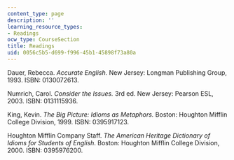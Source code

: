 ```yaml
---
content_type: page
description: ''
learning_resource_types:
- Readings
ocw_type: CourseSection
title: Readings
uid: 0056c5b5-d699-f996-45b1-45898f73a80a
---
```


Dauer, Rebecca. _Accurate English._ New Jersey: Longman Publishing Group, 1993. ISBN: 0130072613.

Numrich, Carol. _Consider the Issues._ 3rd ed. New Jersey: Pearson ESL, 2003. ISBN: 0131115936.

King, Kevin. _The Big Picture: Idioms as Metaphors._ Boston: Houghton Mifflin College Division, 1999. ISBN: 0395917123.

Houghton Mifflin Company Staff. _The American Heritage Dictionary of Idioms for Students of English_. Boston: Houghton Mifflin College Division, 2000. ISBN: 0395976200.